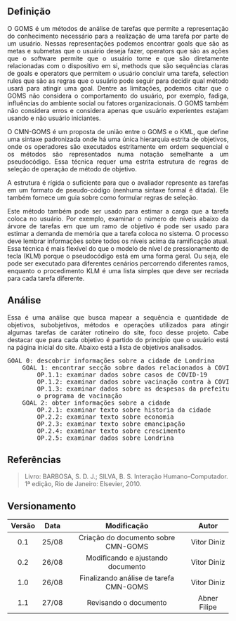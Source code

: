 ## Definição
<p align = "justify">
O GOMS é um métodos de análise de tarefas que permite a representação do conhecimento necessário para a realização de uma tarefa por parte de um usuário. Nessas representações podemos encontrar goals que são as metas e submetas que o usuário deseja fazer, operators que são as ações que o software permite que o usuário tome e que são diretamente relacionadas com o dispositivo em si, methods que são sequências claras de goals e operators que permitem o usuário concluir uma tarefa, selection rules que são as regras que o usuário pode seguir para decidir qual método usará para atingir uma goal. Dentre as limitações, podemos citar que o GOMS não considera o comportamento do usuário, por exemplo, fadiga, influências do ambiente social ou fatores organizacionais. O GOMS também não considera erros e considera apenas que usuário experientes estajam usando e não usuário iniciantes.
</p>

<p align = "justify">
O CMN-GOMS é um proposta de união entre o GOMS e o KML, que define uma sintaxe padronizada onde há uma única hierarquia estrita de objetivos, onde os operadores são executados estritamente em ordem sequencial e os métodos são representados numa notação semelhante a um pseudocódigo. Essa técnica requer uma estrita estrutura de regras de seleção de operação de método de objetivo. 
</p>

<p align = "justify">
A estrutura é rígida o suficiente para que o avaliador represente as tarefas em um formato de pseudo-código (nenhuma sintaxe formal é ditada). Ele também fornece um guia sobre como formular regras de seleção.
</p>

<p align = "justify">
Este método também pode ser usado para estimar a carga que a tarefa coloca no usuário. Por exemplo, examinar o número de níveis abaixo da árvore de tarefas em que um ramo de objetivo é pode ser usado para estimar a demanda de memória que a tarefa coloca no sistema. O processo deve lembrar informações sobre todos os níveis acima da ramificação atual. Essa técnica é mais flexível do que o modelo de nível de pressionamento de tecla (KLM) porque o pseudocódigo está em uma forma geral. Ou seja, ele pode ser executado para diferentes cenários percorrendo diferentes ramos, enquanto o procedimento KLM é uma lista simples que deve ser recriada para cada tarefa diferente.
</p>

## Análise

<p align = "justify">
Essa é uma análise que busca mapear a sequência e quantidade de objetivos, subobjetivos, métodos e operações utilizados para atingir algumas tarefas de caráter rotineiro do site, foco desse projeto. Cabe destacar que para cada objetivo é partido do princípio que o usuário está na página inicial do site. Abaixo está a lista de objetivos analisados.
</p>

<div align = "justify">
<pre>
GOAL 0: descobrir informações sobre a cidade de Londrina
	GOAL 1: encontrar secção sobre dados relacionados à COVID-19
		OP.1.1: examinar dados sobre casos de COVID-19
        OP.1.2: examinar dados sobre vacinação contra à COVID-19
        OP.1.3: examinar dados sobre as despesas da prefeitura com 
		o programa de vacinação
	GOAL 2: obter informações sobre a cidade
		OP.2.1: examinar texto sobre historia da cidade
		OP.2.2: examinar texto sobre economia
		OP.2.3: examinar texto sobre emancipação
		OP.2.4: examinar texto sobre crescimento
		OP.2.5: examinar dados sobre Londrina
</pre>
</div>

## Referências

> Livro: BARBOSA, S. D. J.; SILVA, B. S. Interação Humano-Computador. 1ª edição, Rio de Janeiro: Elsevier, 2010.

## Versionamento

|Versão|Data|Modificação|Autor|
|:--:|:--:|:--:|:--:|
|0.1|25/08|Criação do documento sobre CMN-GOMS|Vitor Diniz|
|0.2|26/08|Modificando e ajustando documento|Vitor Diniz|
|1.0|26/08|Finalizando análise de tarefa CMN-GOMS|Vitor Diniz|
|1.1|27/08|Revisando o documento|Abner Filipe|